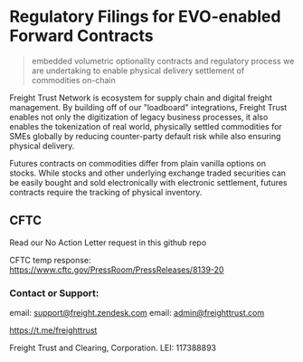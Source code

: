 # Regulatory Filings for EVO-enabled Forward Contracts

> embedded volumetric optionality contracts and regulatory process we are undertaking to enable physical delivery settlement of commodities on-chain

Freight Trust Network is ecosystem for supply chain and digital freight management. By building off of our "loadboard" integrations, Freight Trust enables not only the digitization of legacy business processes, it also enables the tokenization of real world, physically settled commodities for SMEs globally by reducing counter-party default risk while also ensuring physical delivery. 

Futures contracts on commodities differ from plain vanilla options on stocks. While stocks and other underlying exchange traded securities can be easily bought and sold electronically with electronic settlement, futures contracts require the tracking of physical inventory.

## CFTC 

Read our No Action Letter request in this github repo

CFTC temp response: https://www.cftc.gov/PressRoom/PressReleases/8139-20


### Contact or Support:
email: support@freight.zendesk.com
email: admin@freighttrust.com

https://t.me/freighttrust

Freight Trust and Clearing, Corporation.
LEI: 117388893